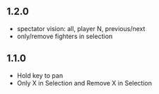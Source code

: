 ## 1.2.0

- spectator vision: all, player N, previous/next
- only/remove fighters in selection

## 1.1.0

- Hold key to pan
- Only X in Selection and Remove X in Selection
